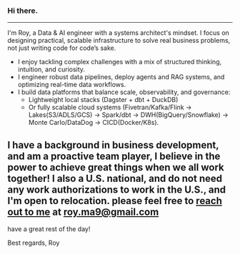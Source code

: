 ### Hi there.
---

I'm Roy, a Data & AI engineer with a systems architect's mindset. I focus on designing practical, scalable infrastructure to solve real business problems, not just writing code for code’s sake.

* I enjoy tackling complex challenges with a mix of structured thinking, intuition, and curiosity.
* I engineer robust data pipelines, deploy agents and RAG systems, and optimizing real-time data workflows.
* I build data platforms that balance scale, observability, and governance:
	- Lightweight local stacks (Dagster + dbt + DuckDB)
	- Or fully scalable cloud systems (Fivetran/Kafka/Flink → Lakes(S3/ADLS/GCS) → Spark/dbt → DWH(BigQuery/Snowflake) → Monte Carlo/DataDog → CICD(Docker/K8s).

I have a background in business development, and am a proactive team player, I believe in the power to achieve great things when we all work together! I also a U.S. national, and do not need any work authorizations to work in the U.S., and I'm open to relocation.
please feel free to [reach out to me](mailto:roy.ma9@gmail.com) at roy.ma9@gmail.com
---

have a great rest of the day!

Best regards,
Roy
